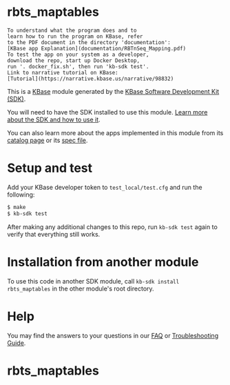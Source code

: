 # rbts_maptables


    To understand what the program does and to
    learn how to run the program on KBase, refer
    to the PDF document in the directory 'documentation':
    [KBase app Explanation](documentation/RBTnSeq_Mapping.pdf)
    To test the app on your system as a developer,
    download the repo, start up Docker Desktop,
    run '. docker_fix.sh', then run 'kb-sdk test'.
    Link to narrative tutorial on KBase: 
    [Tutorial](https://narrative.kbase.us/narrative/98832)



This is a [KBase](https://kbase.us) module generated by the [KBase Software Development Kit (SDK)](https://github.com/kbase/kb_sdk).

You will need to have the SDK installed to use this module. [Learn more about the SDK and how to use it](https://kbase.github.io/kb_sdk_docs/).

You can also learn more about the apps implemented in this module from its [catalog page](https://narrative.kbase.us/#catalog/modules/rbts_maptables) or its [spec file]($module_name.spec).

# Setup and test

Add your KBase developer token to `test_local/test.cfg` and run the following:

```bash
$ make
$ kb-sdk test
```

After making any additional changes to this repo, run `kb-sdk test` again to verify that everything still works.

# Installation from another module

To use this code in another SDK module, call `kb-sdk install rbts_maptables` in the other module's root directory.

# Help

You may find the answers to your questions in our [FAQ](https://kbase.github.io/kb_sdk_docs/references/questions_and_answers.html) or [Troubleshooting Guide](https://kbase.github.io/kb_sdk_docs/references/troubleshooting.html).
# rbts_maptables
